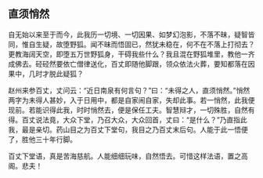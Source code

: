 ##  直须悄然

自无始以来至于而今，此我历一切境、一切因果、如梦幻泡影，不落不昧，疑智皆同，惟自生疑，故堕野狐。闻不昧而悟固已，然犹未稳在，何不在不落上打彻去？更教海阔天空，即堕五万世野狐身，干碍我些什么？我且混在野狐堆里，教他一齐成佛去。硁硁然要依亡僧律送化，百丈即随他脚跟，领众依法火葬，要知都落在因果中，几时才脱此疑狐？

赵州来参百丈，丈问云：“近日南泉有何言句？”曰：“未得之人，直须悄然。”悄然两字为未得人甚妙，入于日用中，都是自家闹自家，失却此事。若一悄然，此我便现前。若能识得此我，时时悄然去，便是保任工夫。智慧辩才，一切殊胜，自然有得。百丈说法竟，大众下堂，乃召大众，大众回首，丈曰：“是什么？”乃直指此我，最是亲切。药山目之为百丈下堂句，我目之乃百丈末后句。人能于此一悟便了，胜他三十年行脚。

百丈下堂语，真是苦海慈航。人能细细玩味，自然悟去。可惜这样法语，置之高阁。悲夫！
